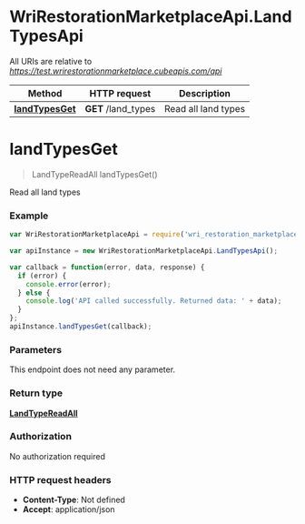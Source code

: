 # WriRestorationMarketplaceApi.LandTypesApi

All URIs are relative to *https://test.wrirestorationmarketplace.cubeapis.com/api*

Method | HTTP request | Description
------------- | ------------- | -------------
[**landTypesGet**](LandTypesApi.md#landTypesGet) | **GET** /land_types | Read all land types


<a name="landTypesGet"></a>
# **landTypesGet**
> LandTypeReadAll landTypesGet()

Read all land types

### Example
```javascript
var WriRestorationMarketplaceApi = require('wri_restoration_marketplace_api');

var apiInstance = new WriRestorationMarketplaceApi.LandTypesApi();

var callback = function(error, data, response) {
  if (error) {
    console.error(error);
  } else {
    console.log('API called successfully. Returned data: ' + data);
  }
};
apiInstance.landTypesGet(callback);
```

### Parameters
This endpoint does not need any parameter.

### Return type

[**LandTypeReadAll**](LandTypeReadAll.md)

### Authorization

No authorization required

### HTTP request headers

 - **Content-Type**: Not defined
 - **Accept**: application/json

